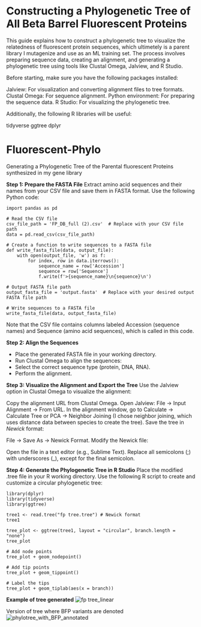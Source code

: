 # Constructing a Phylogenetic Tree of All Beta Barrel Fluorescent Proteins
This guide explains how to construct a phylogenetic tree to visualize the relatedness of fluorescent protein sequences, which ultimetely is a parent library I mutagenize and use as an ML training set. The process involves preparing sequence data, creating an alignment, and generating a phylogenetic tree using tools like Clustal Omega, Jalview, and R Studio.

Before starting, make sure you have the following packages installed:

Jalview: For visualization and converting alignment files to tree formats.
Clustal Omega: For sequence alignment.
Python environment: For preparing the sequence data.
R Studio: For visualizing the phylogenetic tree.

Additionally, the following R libraries will be useful:

tidyverse
ggtree
dplyr

# Fluorescent-Phylo
Generating a Phylogenetic Tree of the Parental fluorescent Proteins synthesized in my gene library

**Step 1: Prepare the FASTA File**
Extract amino acid sequences and their names from your CSV file and save them in FASTA format. Use the following Python code:

```
import pandas as pd

# Read the CSV file
csv_file_path = 'FP_DB_full (2).csv'  # Replace with your CSV file path
data = pd.read_csv(csv_file_path)

# Create a function to write sequences to a FASTA file
def write_fasta_file(data, output_file):
    with open(output_file, 'w') as f:
        for index, row in data.iterrows():
            sequence_name = row['Accession']
            sequence = row['Sequence']
            f.write(f'>{sequence_name}\n{sequence}\n')

# Output FASTA file path
output_fasta_file = 'output.fasta'  # Replace with your desired output FASTA file path

# Write sequences to a FASTA file
write_fasta_file(data, output_fasta_file)
```
Note that the CSV file contains columns labeled Accession (sequence names) and Sequence (amino acid sequences), which is called in this code.

**Step 2: Align the Sequences**
- Place the generated FASTA file in your working directory.
- Run Clustal Omega to align the sequences:
- Select the correct sequence type (protein, DNA, RNA).
- Perform the alignment.

**Step 3: Visualize the Alignment and Export the Tree**
Use the Jalview option in Clustal Omega to visualize the alignment:

Copy the alignment URL from Clustal Omega.
Open Jalview: File -> Input Alignment -> From URL.
In the alignment window, go to Calculate -> Calculate Tree or PCA -> Neighbor Joining (I chose neighbor joining, which uses distance data between species to create the tree).
Save the tree in *Newick* format:

File -> Save As -> Newick Format.
Modify the Newick file:

Open the file in a text editor (e.g., Sublime Text).
Replace all semicolons (;) with underscores (_), except for the final semicolon.

**Step 4: Generate the Phylogenetic Tree in R Studio**
Place the modified .tree file in your R working directory.
Use the following R script to create and customize a circular phylogenetic tree:
```
library(dplyr)
library(tidyverse)
library(ggtree)

tree1 <- read.tree("fp tree.tree") # Newick format
tree1

tree_plot <- ggtree(tree1, layout = "circular", branch.length = "none")
tree_plot

# Add node points
tree_plot + geom_nodepoint()

# Add tip points
tree_plot + geom_tippoint()

# Label the tips
tree_plot + geom_tiplab(aes(x = branch))
```
**Example of tree generated**
![fp tree_linear](https://github.com/user-attachments/assets/7ec0a8f8-e882-44f5-8a5c-614096ef1124)

Version of tree where BFP variants are denoted
![phylotree_with_BFP_annotated](https://github.com/user-attachments/assets/51c7c8d7-f541-49dd-ab9b-c8f36c92141c)

